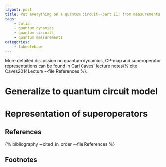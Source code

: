 ```yaml
---
layout: post
title: Put everything on a quantum circuit--part II: from measurements to quantum circuits
tags:
    - Julia
    - quantum dynamics
    - quantum circuits
    - quantum measurements
categories:
    - labnotebook
---
```



More detailed discussion on quantum dynamics, CP-map and superoperator representations can be found in Carl Caves' lecture notes{% cite Caves2014Lecture --file References %}.



Generalize to quantum circuit model
===================================

Representation of superoperators
================================



References
----------
{% bibliography --cited_in_order --file References %}

Footnotes
---------
